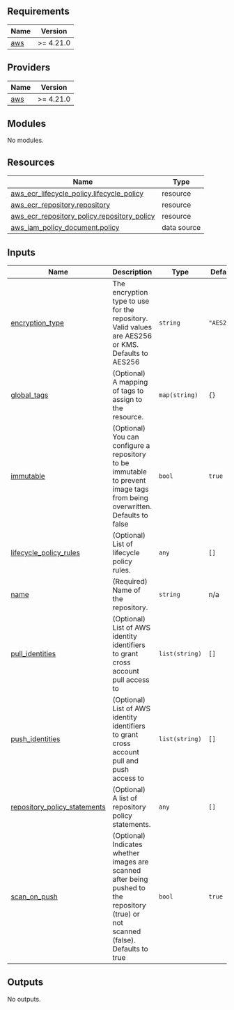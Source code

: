 <!-- BEGIN_TF_DOCS -->
## Requirements

| Name | Version |
|------|---------|
| <a name="requirement_aws"></a> [aws](#requirement\_aws) | >= 4.21.0 |

## Providers

| Name | Version |
|------|---------|
| <a name="provider_aws"></a> [aws](#provider\_aws) | >= 4.21.0 |

## Modules

No modules.

## Resources

| Name | Type |
|------|------|
| [aws_ecr_lifecycle_policy.lifecycle_policy](https://registry.terraform.io/providers/hashicorp/aws/latest/docs/resources/ecr_lifecycle_policy) | resource |
| [aws_ecr_repository.repository](https://registry.terraform.io/providers/hashicorp/aws/latest/docs/resources/ecr_repository) | resource |
| [aws_ecr_repository_policy.repository_policy](https://registry.terraform.io/providers/hashicorp/aws/latest/docs/resources/ecr_repository_policy) | resource |
| [aws_iam_policy_document.policy](https://registry.terraform.io/providers/hashicorp/aws/latest/docs/data-sources/iam_policy_document) | data source |

## Inputs

| Name | Description | Type | Default | Required |
|------|-------------|------|---------|:--------:|
| <a name="input_encryption_type"></a> [encryption\_type](#input\_encryption\_type) | The encryption type to use for the repository. Valid values are AES256 or KMS. Defaults to AES256 | `string` | `"AES256"` | no |
| <a name="input_global_tags"></a> [global\_tags](#input\_global\_tags) | (Optional) A mapping of tags to assign to the resource. | `map(string)` | `{}` | no |
| <a name="input_immutable"></a> [immutable](#input\_immutable) | (Optional) You can configure a repository to be immutable to prevent image tags from being overwritten. Defaults to false | `bool` | `true` | no |
| <a name="input_lifecycle_policy_rules"></a> [lifecycle\_policy\_rules](#input\_lifecycle\_policy\_rules) | (Optional) List of lifecycle policy rules. | `any` | `[]` | no |
| <a name="input_name"></a> [name](#input\_name) | (Required) Name of the repository. | `string` | n/a | yes |
| <a name="input_pull_identities"></a> [pull\_identities](#input\_pull\_identities) | (Optional) List of AWS identity identifiers to grant cross account pull access to | `list(string)` | `[]` | no |
| <a name="input_push_identities"></a> [push\_identities](#input\_push\_identities) | (Optional) List of AWS identity identifiers to grant cross account pull and push access to | `list(string)` | `[]` | no |
| <a name="input_repository_policy_statements"></a> [repository\_policy\_statements](#input\_repository\_policy\_statements) | (Optional) A list of repository policy statements. | `any` | `[]` | no |
| <a name="input_scan_on_push"></a> [scan\_on\_push](#input\_scan\_on\_push) | (Optional) Indicates whether images are scanned after being pushed to the repository (true) or not scanned (false). Defaults to true | `bool` | `true` | no |

## Outputs

No outputs.
<!-- END_TF_DOCS -->